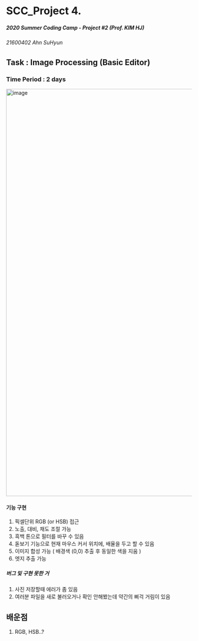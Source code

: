 # SCC_Project 4.
##### 2020 Summer Coding Camp - Project #2 (Prof. KIM HJ)
###### 21600402 Ahn SuHyun


## Task : Image Processing (Basic Editor) 
### Time Period : 2 days



<img width="1101" alt="image" src="https://user-images.githubusercontent.com/64300241/86526143-e7cf1180-beca-11ea-8317-7deadc621c86.png">



#### 기능 구현
1. 픽셀단위 RGB (or HSB) 접근 
2. 노출, 대비, 채도 조절 가능
3. 흑백 톤으로 필터를 바꾸 수 있음 
4. 돋보기 기능으로 현재 마우스 커서 위치에, 배율을 두고 할 수 있음
5. 이미지 합성 가능 ( 배경색 (0,0) 추출 후 동일한 색을 지움 )
6. 엣지 추출 가능

##### 버그 및 구현 못한 거 
1. 사진 저장할때 에러가 좀 있음 
2. 여러분 파일을 새로 불러오거나 확인 안해봤는데 약간의 삐걱 거림이 있음 

## 배운점 
1. RGB, HSB..?
